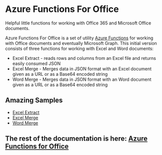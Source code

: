 # Azure Functions For Office
Helpful little functions for working with Office 365 and Microsoft Office documents.

Azure Functions For Office is a set of utility [Azure Functions](https://azure.microsoft.com/en-us/services/functions/) for working with Office documents and eventually Microsoft Graph. 
This initial version consists of three functions for working with Excel and Word documents:
* Excel Extract - reads rows and columns from an Excel file and returns easily consumed JSON
* Excel Merge - Merges data in JSON format with an Excel document given as a URL or as a Base64 encoded string
* Word Merge - Merges data in JSON format with an Word document given as a URL or as a Base64 encoded string

## Amazing Samples
* [Excel Extract](https://afodocs.blob.core.windows.net/docs/articles/ExcelExtract.html)
* [Excel Merge](https://afodocs.blob.core.windows.net/docs/articles/ExcelMerge.html)
* [Word Merge](https://afodocs.blob.core.windows.net/docs/articles/WordMerge.html)

## The rest of the documentation is here: [Azure Functions for Office](https://afodocs.blob.core.windows.net/docs/index.html)
